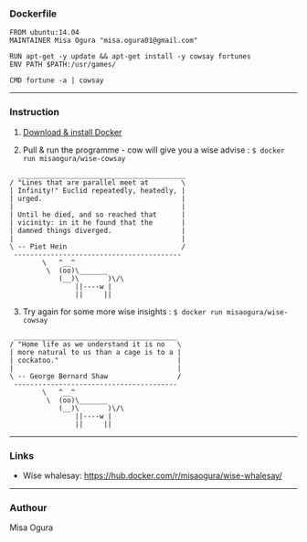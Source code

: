 ### Dockerfile
```
FROM ubuntu:14.04
MAINTAINER Misa Ogura "misa.ogura01@gmail.com"

RUN apt-get -y update && apt-get install -y cowsay fortunes
ENV PATH $PATH:/usr/games/

CMD fortune -a | cowsay
```
-----
### Instruction
1. [Download & install Docker](https://docs.docker.com/engine/getstarted/step_one/#step-1-get-docker)
 
2. Pull & run the programme - cow will give you a wise advise : `$ docker run misaogura/wise-cowsay`
```
  _________________________________________
/ "Lines that are parallel meet at        \
| Infinity!" Euclid repeatedly, heatedly, |
| urged.                                  |
|                                         |
| Until he died, and so reached that      |
| vicinity: in it he found that the       |
| damned things diverged.                 |
|                                         |
\ -- Piet Hein                            /
 -----------------------------------------
        \   ^__^
         \  (oo)\_______
            (__)\       )\/\
                ||----w |
                ||     ||
```

3. Try again for some more wise insights : `$ docker run misaogura/wise-cowsay`

```
 ________________________________________
/ "Home life as we understand it is no   \
| more natural to us than a cage is to a |
| cockatoo."                             |
|                                        |
\ -- George Bernard Shaw                 /
 ----------------------------------------
        \   ^__^
         \  (oo)\_______
            (__)\       )\/\
                ||----w |
                ||     ||
```
-----
### Links
- Wise whalesay: https://hub.docker.com/r/misaogura/wise-whalesay/

-----
### Authour
Misa Ogura

